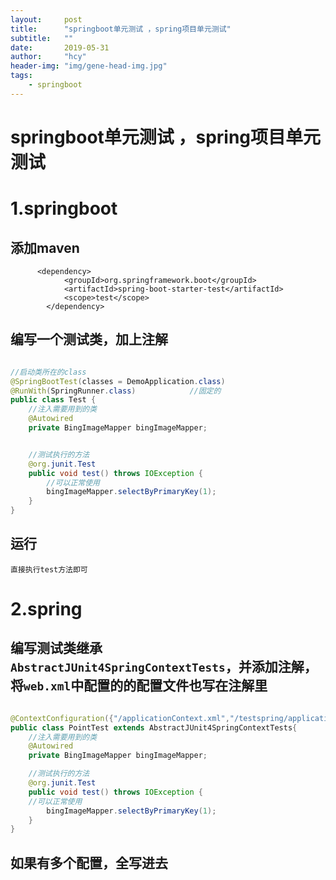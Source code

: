 ```yaml
---
layout:     post
title:      "springboot单元测试 ，spring项目单元测试"
subtitle:   ""
date:       2019-05-31
author:     "hcy"
header-img: "img/gene-head-img.jpg"
tags:
    - springboot
---
```



# springboot单元测试 ，spring项目单元测试

# 1.springboot
## 添加maven


```	
	  <dependency>
            <groupId>org.springframework.boot</groupId>
            <artifactId>spring-boot-starter-test</artifactId>
            <scope>test</scope>
        </dependency>
```

## 编写一个测试类，加上注解

```java

//启动类所在的class
@SpringBootTest(classes = DemoApplication.class)
@RunWith(SpringRunner.class)            //固定的
public class Test {
	//注入需要用到的类
	@Autowired
	private BingImageMapper bingImageMapper;


	//测试执行的方法
	@org.junit.Test
	public void test() throws IOException {
		//可以正常使用
		bingImageMapper.selectByPrimaryKey(1);
	}
}


```

## 运行 
	直接执行test方法即可

# 2.spring
## 编写测试类继承 `AbstractJUnit4SpringContextTests`，并添加注解，将`web.xml`中配置的的配置文件也写在注解里


```java

@ContextConfiguration({"/applicationContext.xml","/testspring/applicationContext.xml","/dao-applicationContext-db.xml"})
public class PointTest extends AbstractJUnit4SpringContextTests{
	//注入需要用到的类
	@Autowired
	private BingImageMapper bingImageMapper;

	//测试执行的方法
	@org.junit.Test
	public void test() throws IOException {
	//可以正常使用
		bingImageMapper.selectByPrimaryKey(1);
	}
}


```

## 如果有多个配置，全写进去